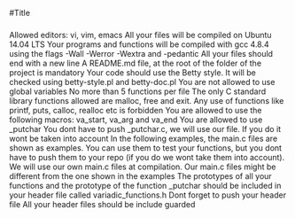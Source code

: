 #Title
###
Allowed editors: vi, vim, emacs
All your files will be compiled on Ubuntu 14.04 LTS
Your programs and functions will be compiled with gcc 4.8.4 using the flags
      -Wall -Werror -Wextra and -pedantic
All your files should end with a new line
A README.md file, at the root of the folder of the project is mandatory
Your code should use the Betty style. It will be checked using betty-style.pl and betty-doc.pl
You are not allowed to use global variables
No more than 5 functions per file
The only C standard library functions allowed are malloc, free and exit. Any use of functions
     like printf, puts, calloc, realloc etc is forbidden
You are allowed to use the following macros: va_start, va_arg and va_end
You are allowed to use _putchar
You dont have to push _putchar.c, we will use our file. If you do it wont be taken into account
In the following examples, the main.c files are shown as examples. You can use them to test your
    functions, but you dont have to push them to your repo (if you do we wont take them into account). 
We will use our own main.c files at compilation. Our main.c files might be different from the one
    shown in the examples
The prototypes of all your functions and the prototype of the function _putchar should be
     included in your header file called variadic_functions.h
Dont forget to push your header file
All your header files should be include guarded